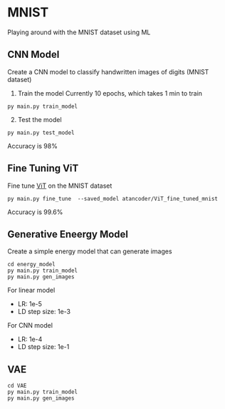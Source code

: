 # MNIST
Playing around with the MNIST dataset using ML

## CNN Model
Create a CNN model to classify handwritten images of digits (MNIST dataset)

1. Train the model
Currently 10 epochs, which takes 1 min to train
```
py main.py train_model
```

2. Test the model
```
py main.py test_model
```

Accuracy is 98%


## Fine Tuning ViT
Fine tune [ViT](https://huggingface.co/google/vit-base-patch16-224) on the MNIST dataset

```
py main.py fine_tune  --saved_model atancoder/ViT_fine_tuned_mnist
```
Accuracy is 99.6%


## Generative Eneergy Model
Create a simple energy model that can generate images

```
cd energy_model
py main.py train_model
py main.py gen_images

```

For linear model
- LR: 1e-5
- LD step size: 1e-3

For CNN model
- LR: 1e-4
- LD step size: 1e-1


## VAE

```
cd VAE
py main.py train_model
py main.py gen_images
```